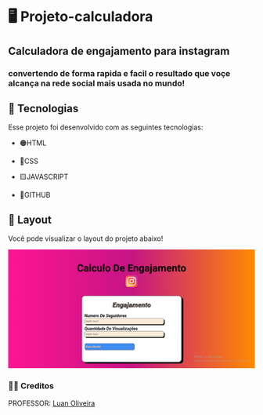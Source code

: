 # 🖥️ Projeto-calculadora

## Calculadora de engajamento para instagram

### convertendo de forma rapida e facil o resultado que voçe alcança na rede social mais usada no mundo!

## 🔎 Tecnologias

Esse projeto foi desenvolvido com as seguintes tecnologias:

- 🟠HTML 
 
- 🔷CSS

- 🟨JAVASCRIPT

- 🔻GITHUB

## 🎨 Layout

Você pode visualizar o layout do projeto abaixo!

![](./img/img.insta.png)

### 🧑‍💻 Creditos

PROFESSOR: [Luan Oliveira](https://www.linkedin.com/in/luanpdd/)



